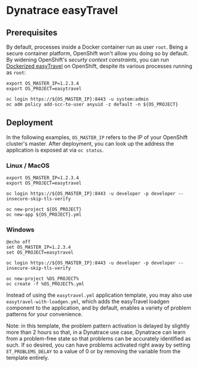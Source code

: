 # Dynatrace easyTravel

## Prerequisites

By default, processes inside a Docker container run as user `root`. Being a secure container platform, OpenShift won't allow you doing so by default. By widening OpenShift's *securty context constraints*, you can run [Dockerized easyTravel](https://github.com/dynatrace-innovationlab/easyTravel-OpenShift) on OpenShift, despite its various processes running as `root`:

```
export OS_MASTER_IP=1.2.3.4
export OS_PROJECT=easytravel

oc login https://${OS_MASTER_IP}:8443 -u system:admin
oc adm policy add-scc-to-user anyuid -z default -n ${OS_PROJECT}
```

## Deployment

In the following examples, `OS_MASTER_IP` refers to the IP of your OpenShift cluster's master. After deployment, you can look up the address the application is exposed at via `oc status`.

### Linux / MacOS

```
export OS_MASTER_IP=1.2.3.4
export OS_PROJECT=easytravel

oc login https://${OS_MASTER_IP}:8443 -u developer -p developer --insecure-skip-tls-verify

oc new-project ${OS_PROJECT}
oc new-app ${OS_PROJECT}.yml
```

### Windows

```
@echo off
set OS_MASTER_IP=1.2.3.4
set OS_PROJECT=easytravel

oc login https://${OS_MASTER_IP}:8443 -u developer -p developer --insecure-skip-tls-verify

oc new-project %OS_PROJECT%
oc create -f %OS_PROJECT%.yml
```

Instead of using the `easytravel.yml` application template, you may also use `easytravel-with-loadgen.yml`, which adds the easyTravel loadgen component to the application, and by default, enables a variety of problem patterns for your convenience.

Note: in this template, the problem pattern activation is delayed by slightly more than 2 hours so that, in a Dynatrace use case, Dynatrace can learn from a problem-free state so that problems can be accurately identified as such. If so desired, you can have problems activated right away by setting `ET_PROBLEMS_DELAY` to a value of 0 or by removing the variable from the template entirely.
